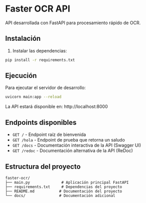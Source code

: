 # Faster OCR API

API desarrollada con FastAPI para procesamiento rápido de OCR.

## Instalación

1. Instalar las dependencias:
```bash
pip install -r requirements.txt
```

## Ejecución

Para ejecutar el servidor de desarrollo:

```bash
uvicorn main:app --reload
```

La API estará disponible en: http://localhost:8000

## Endpoints disponibles

- `GET /` - Endpoint raíz de bienvenida
- `GET /hola` - Endpoint de prueba que retorna un saludo
- `GET /docs` - Documentación interactiva de la API (Swagger UI)
- `GET /redoc` - Documentación alternativa de la API (ReDoc)

## Estructura del proyecto

```
faster-ocr/
├── main.py              # Aplicación principal FastAPI
├── requirements.txt     # Dependencias del proyecto
├── README.md           # Documentación del proyecto
└── docs/               # Documentación adicional
```